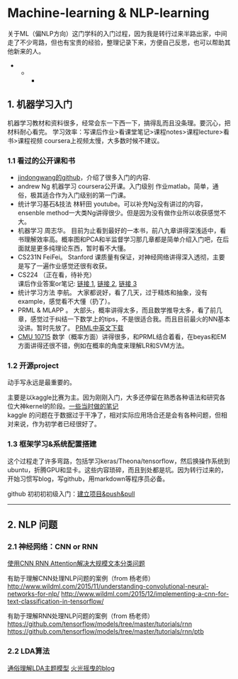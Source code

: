 # Machine-learning & NLP-learning

关于ML（偏NLP方向）这门学科的入门过程，因为我是转行过来半路出家，中间走了不少弯路，但也有宝贵的经验，整理记录下来，方便自己反思，也可以帮助其他新来的人。
- - -  
## 1. 机器学习入门  

机器学习教材和资料很多，经常会东一下西一下，搞得乱而且没条理。要沉心，把材料耐心看完。
学习效率：写课后作业>看课堂笔记>课程notes>课程lecture>看书>课程视频
coursera上视频太慢，大多数时候不建议。

### 1.1 看过的公开课和书
- [jindongwang的github](https://github.com/jindongwang/MachineLearning)，介绍了很多入门的内容.  
- andrew Ng 机器学习 coursera公开课。入门级别 作业matlab。简单，通俗，极其适合作为入门级别的第一门课。
- 统计学习基石&技法 林轩田 youtube。可以补充Ng没有讲过的内容，ensenble method一大类Ng讲得很少。但是因为没有做作业所以收获感觉不大。
- 机器学习 周志华。 目前为止看到最好的一本书，前八九章讲得深浅适中，看书理解效率高。概率图和PCA和半监督学习那几章都是简单介绍入门吧，在后面就是更多纯理论东西，暂时看不大懂。
- CS231N FeiFei。 Stanford 课质量有保证，对神经网络讲得深入透彻，主要是写了一遍作业感觉还很有收获。
- CS224 （正在看，待补充）   
课后作业答案or笔记: [链接 1](https://github.com/bogatyy/cs224d), [链接 2](http://blog.csdn.net/han_xiaoyang/article/details/51760923), [链接 3](  https://wugh.github.io/posts/2016/02/cs224d-notes1-word2vec/)   
- 统计学习方法 李航。 大家都说好，看了几天，过于精炼和抽象，没有example，感觉看不大懂（扔了）。
- PRML & MLAPP 。 大部头，概率讲得太多，而且数学推导太多，看了前几章，感觉过于纠结一下数学上的tips，不是很适合我。而且目前最火的NN基本没讲。暂时先放了。 [PRML中英文下载](http://ddl.escience.cn/f/Iwoo#)
- [CMU 10715](https://www.cs.cmu.edu/~epxing/Class/10715/) 数学（概率方面）讲得很多，和PRML结合着看，在beyas和EM方面讲得还很不错，例如在概率的角度来理解LR和SVM方法。


### 1.2 开源project

动手写永远是最重要的。   

主要是以kaggle比赛为主。因为刚刚入门，大多还停留在熟悉各种语法和研究各位大神kernel的阶段。[一些当时做的笔记](https://github.com/liufeng900204/Kaggle-Notebook/wiki)   
kaggle 的问题在于数据过于干净了，相对实际应用场合还是会有各种问题，但相对来说，作为初学者已经很好了。

### 1.3 框架学习&系统配置搭建

这个过程走了许多弯路，包括学习keras/Theona/tensorflow，然后换操作系统到ubuntu，折腾GPU和显卡。这些内容琐碎，而且到处都是坑。因为转行过来的，开始习惯写blog，写github，用markdown等程序员必备。

github 初初初初级入门：[建立项目&push&pull](http://blog.csdn.net/tina_ttl/article/details/51326684)   

- - -


## 2. NLP 问题

### 2.1 神经网络：CNN or RNN   

[使用CNN RNN Attention解决大规模文本分类问题](http://www.sohu.com/a/130492867_642762)

有助于理解CNN处理NLP问题的案例（from 杨老师）   
http://www.wildml.com/2015/11/understanding-convolutional-neural-networks-for-nlp/
http://www.wildml.com/2015/12/implementing-a-cnn-for-text-classification-in-tensorflow/

有助于理解RNN处理NLP问题的案例（from 杨老师）
https://github.com/tensorflow/models/tree/master/tutorials/rnn
https://github.com/tensorflow/models/tree/master/tutorials/rnn/ptb

### 2.2 LDA算法   

[通俗理解LDA主题模型](http://blog.csdn.net/v_july_v/article/details/41209515)
[火光摇曳的blog](http://www.flickering.cn/tag/lda/)
